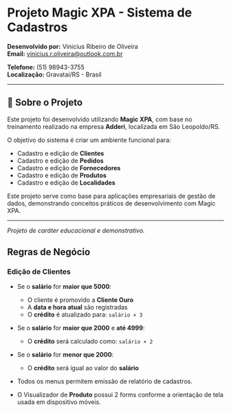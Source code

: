 # Projeto Magic XPA - Sistema de Cadastros

**Desenvolvido por:** Vinicius Ribeiro de Oliveira  
**Email:** [vinicius.r.oliveira@outlook.com.br](mailto:vinicius.r.oliveira@outlook.com.br)

**Telefone:** (51) 98943-3755  
**Localização:** Gravataí/RS - Brasil

---

## 📌 Sobre o Projeto

Este projeto foi desenvolvido utilizando **Magic XPA**, com base no treinamento realizado na empresa **Adderi**, localizada em São Leopoldo/RS.

O objetivo do sistema é criar um ambiente funcional para:

- Cadastro e edição de **Clientes**
- Cadastro e edição de **Pedidos**
- Cadastro e edição de **Fornecedores**
- Cadastro e edição de **Produtos**
- Cadastro e edição de **Localidades**

Este projeto serve como base para aplicações empresariais de gestão de dados, demonstrando conceitos práticos de desenvolvimento com Magic XPA.

---

*Projeto de caráter educacional e demonstrativo.*

## Regras de Negócio

### Edição de Clientes

- Se o **salário** for **maior que 5000**:
  - O cliente é promovido a **Cliente Ouro**
  - A **data e hora atual** são registradas
  - O **crédito** é atualizado para: `salário × 3`

- Se o **salário** for **maior que 2000** e **até 4999**:
  - O **crédito** será calculado como: `salário × 2`

- Se o **salário** for **menor que 2000**:
  - O **crédito** será igual ao valor do **salário**

- Todos os menus permitem emissão de relatório de cadastros.
- O Visualizador de **Produto** possui 2 forms conforme a orientação de tela usada em dispositivo móveis.
